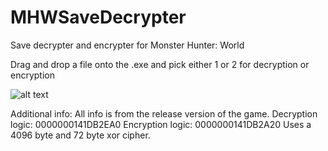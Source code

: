 # MHWSaveDecrypter
Save decrypter and encrypter for Monster Hunter: World

Drag and drop a file onto the .exe and pick either 1 or 2 for decryption or encryption 

![alt text](https://i.imgur.com/b8rDzKm.png)

Additional info:
All info is from the release version of the game.
Decryption logic: 0000000141DB2EA0
Encryption logic: 0000000141DB2A20
Uses a 4096 byte and 72 byte xor cipher. 
